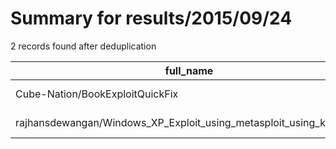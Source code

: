 
# Summary for results/2015/09/24
    
2 records found after deduplication

| full_name | description | html_url | matched_list | matched_count | pushed_at | size | stargazers_count | language | forks_count |
|----------------------------------------------------------------------|---------------|-----------------------------------------------------------------------------------------|----------------|-----------------|---------------------------|--------|--------------------|------------|---------------|
| Cube-Nation/BookExploitQuickFix | nan | https://github.com/Cube-Nation/BookExploitQuickFix | ['exploit'] | 1 | 2015-09-24 12:46:05+00:00 | 144 | 0 | Java | 0 |
| rajhansdewangan/Windows_XP_Exploit_using_metasploit_using_kali_linux | nan | https://github.com/rajhansdewangan/Windows_XP_Exploit_using_metasploit_using_kali_linux | ['exploit'] | 1 | 2015-09-24 16:09:20+00:00 | 0 | 0 | | 0 |
